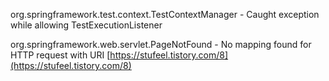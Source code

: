org.springframework.test.context.TestContextManager - Caught exception while allowing TestExecutionListener 

 org.springframework.web.servlet.PageNotFound - No mapping found for HTTP request with URI
 [https://stufeel.tistory.com/8](https://stufeel.tistory.com/8)
<!--stackedit_data:
eyJoaXN0b3J5IjpbNTEwODYxNDM3LC0yNzg0ODUxNjhdfQ==
-->